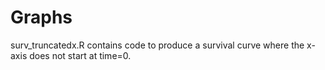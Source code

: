 # Graphs

surv_truncatedx.R contains code to produce a survival curve where the x-axis does not start at time=0.
